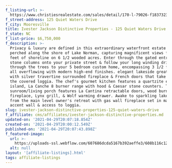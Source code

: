 ```yaml
---
f_listing-url: >-
  https://www.christiesrealestate.com/sales/detail/170-l-79026-f183732353/125-quiet-waters-drive-mooresville-nc-28117
f_street-address: 125 Quiet Waters Drive
f_city: Mooresville
title: Ivester Jackson Distinctive Properties - 125 Quiet Waters Drive
f_state: NC
f_list-price: $6,750,000
f_description: >-
  Privacy & luxury are defined in this extraordinary waterfront estate home
  perched along the shore of Lake Norman, capturing magnificent views from 650
  feet of shoreline on 6 1/2 wooded acres. Enter through the gated entry with
  stone columns onto your private street & follow your long winding driveway
  through the trees to your 5 bedroom custom home, encompassing 3 1/2 floors,
  all overflowing with modern high-end finishes. elegant lakeside great room
  with silver travertine surrounded fireplace & French doors that take you to
  the covered loggia. The chef's gourmet kitchen features a quartzite eat-in
  island, La Canche 8 burner range with hood & Caesar stone counters. The
  sunroom/living porch features La Cantina retractable doors, wood burning
  fireplace, Lynx grill, & Wolf warming drawer. Awake to sparkling lake views
  from the main level owner's retreat with gas wall fireplace set in marble tile
  accent wall & access to loggia.
slug: ivester-jackson-distinctive-properties-125-quiet-waters-drive
f_affiliate: cms/affiliates/ivester-jackson-distinctive-properties.md
updated-on: '2021-04-29T20:07:18.854Z'
created-on: '2021-04-29T20:00:12.549Z'
published-on: '2021-04-29T20:07:43.898Z'
f_featured-image:
  url: >-
    https://uploads-ssl.webflow.com/607686dcda5167b392aeffe3/608b116c1214fd5c087e3329_screen_shot_2021-04-27_at_2.04.50_pm.jpg
  alt: null
layout: '[affiliate-listings].html'
tags: affiliate-listings
---
```



